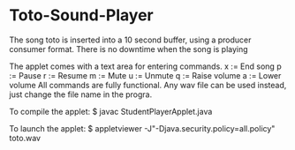 # Toto-Sound-Player
The song toto is inserted into a 10 second buffer, using a producer consumer format. There is no downtime when the song is playing  

The applet comes with a text area for entering commands.
	x := End song 
	p := Pause
  r := Resume
  m := Mute
  u := Unmute
  q := Raise volume
  a := Lower volume
All commands are fully functional.
Any wav file can be used instead, just change the file name in the progra.  

To compile the applet:
$ javac StudentPlayerApplet.java

To launch the applet:
$ appletviewer -J"-Djava.security.policy=all.policy" toto.wav
